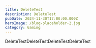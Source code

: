 ```yaml
---
title: DeleteTest
description: DeleteTest
pubDate: 2024-11-30T17:00:00.000Z
heroImage: /blog-placeholder-2.jpg
category: Gaming
---
```


DeleteTestDeleteTestDeleteTestDeleteTest

